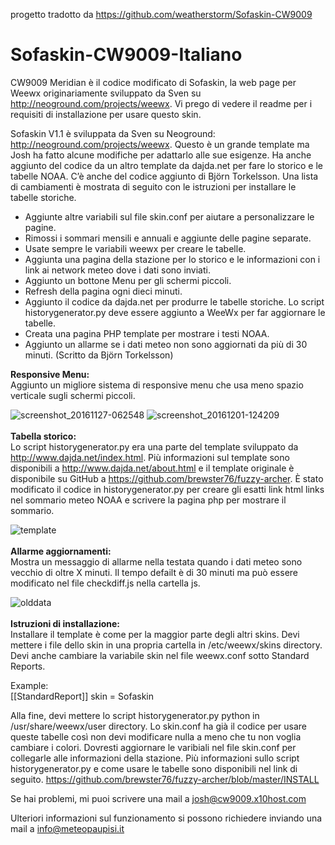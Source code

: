 progetto tradotto da https://github.com/weatherstorm/Sofaskin-CW9009

# Sofaskin-CW9009-Italiano
CW9009 Meridian è il codice modificato di Sofaskin, la web page per Weewx originariamente sviluppato da Sven su http://neoground.com/projects/weewx. Vi prego di vedere il readme per i requisiti di installazione per usare questo skin.

Sofaskin V1.1 è sviluppata da Sven su Neoground: http://neoground.com/projects/weewx. Questo è un grande template ma Josh ha fatto alcune modifiche per adattarlo alle sue esigenze. Ha anche aggiunto del codice da un altro template da dajda.net per fare lo storico e le tabelle NOAA. C’è anche del codice aggiunto di Björn Torkelsson. Una lista di cambiamenti è mostrata di seguito con le istruzioni per installare le tabelle storiche.
-   Aggiunte altre variabili sul file skin.conf per aiutare a personalizzare le pagine.
-    Rimossi i sommari mensili e annuali e aggiunte delle pagine separate.
-    Usate sempre le variabili weewx per creare le tabelle.
-    Aggiunta una pagina della stazione per lo storico e le informazioni con i link ai network meteo dove i dati sono inviati.
-    Aggiunto un bottone Menu per gli schermi piccoli.
-    Refresh della pagina ogni dieci minuti.
-    Aggiunto il codice da dajda.net per produrre le tabelle storiche. Lo script historygenerator.py deve essere aggiunto a WeeWx per far aggiornare le tabelle.
-    Creata una pagina PHP template per mostrare i testi NOAA.
-    Aggiunto un allarme se i dati meteo non sono aggiornati da più di 30 minuti. (Scritto da Björn Torkelsson)
 

<b>Responsive Menu:</b><br>
Aggiunto un migliore sistema di responsive menu che usa meno spazio verticale sugli schermi piccoli.

![screenshot_20161127-062548](https://cloud.githubusercontent.com/assets/22601363/20864991/f2f14eb8-b9c2-11e6-8bba-b4043f425bbb.png)
![screenshot_20161201-124209](https://cloud.githubusercontent.com/assets/22601363/20864992/f4b96654-b9c2-11e6-8346-650fee6db484.png)
<br><br>
<b>Tabella storico:</b><br>
Lo script historygenerator.py era una parte del template sviluppato da http://www.dajda.net/index.html. Più informazioni sul template sono disponibili a http://www.dajda.net/about.html e il template originale è disponibile su GitHub a https://github.com/brewster76/fuzzy-archer. È stato modificato il codice in historygenerator.py per creare gli esatti link html links nel sommario meteo NOAA e scrivere la pagina php per mostrare il sommario.


![template](https://cloud.githubusercontent.com/assets/22601363/20864962/3f40b91c-b9c2-11e6-8298-75bec529dc40.jpg)
<br><br>
<b>Allarme aggiornamenti:</b><br>
Mostra un messaggio di allarme nella testata quando i dati meteo sono vecchio di oltre X minuti. Il tempo defailt è di 30 minuti ma può essere modificato nel file checkdiff.js nella cartella js. 

![olddata](https://cloud.githubusercontent.com/assets/22601363/21075763/496c385c-bed7-11e6-82e8-789ffa300601.jpg)
<br><br>
<b>Istruzioni di installazione:</b><br>
Installare il template è come per la maggior parte degli altri skins. Devi mettere i file dello skin in una propria cartella in /etc/weewx/skins directory. Devi anche cambiare la variabile skin nel file weewx.conf sotto Standard Reports.

Example:<br>
[[StandardReport]]
skin = Sofaskin 

Alla fine, devi mettere lo script historygenerator.py python in /usr/share/weewx/user directory. Lo skin.conf ha già il codice per usare queste tabelle così non devi modificare nulla a meno che tu non voglia cambiare i colori. Dovresti aggiornare le varibiali nel file skin.conf per collegarle alle informazioni della stazione. Più informazioni sullo script historygenerator.py e come usare le tabelle sono disponibili nel link di seguito. https://github.com/brewster76/fuzzy-archer/blob/master/INSTALL

Se hai problemi, mi puoi scrivere una mail a josh@cw9009.x10host.com

Ulteriori informazioni sul funzionamento si possono richiedere inviando una mail a info@meteopaupisi.it 
